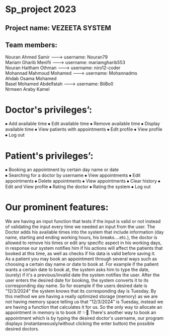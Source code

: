 # Sp_project 2023

## Project name: VEZEETA SYSTEM
## Team members:

 Nouran Ahmed Samir     ---> username: Nouran79     
 Mariam Gharib Menifii    ---> username: mariamgharib553  
 Nouran Haitham Othman  ---> username: niro12-coder  
 Mohannad Mahmoud Mohamed  ---> username: Mohannadms  
 Ahdab Osama Mohamed  
 Basel Mohamed Abdelfatah  ---> username: BiiBo0  
 Nrmeen Araby Kamel  
 
# Doctor's privileges’:
⦁ Add available time 
⦁ Edit available time 
⦁ Remove available time 
⦁ Display available time 
⦁ View patients with appointments 
⦁ Edit profile 
⦁ View profile 
⦁ Log out 
# Patient's privileges’:
⦁ Booking an appointment by certain day name or date  
⦁ Searching for a doctor by username 
⦁ View appointments 
⦁ Edit appointments 
⦁ Delete appointments 
⦁ View appointments 
⦁ Clear history 
⦁ Edit and View profile 
⦁ Rating the doctor 
⦁ Rating the system 
⦁ Log out 

# Our prominent features:

We are having an input function that tests if the input is valid or not instead of validating the input every time we needed an input from the user.
The Doctor adds his available times into the system that include information (day name, starting and ending working hours, his breaks....etc.), the doctor is allowed to remove his times or edit any specific aspect in his working days, in response our system notifies him if his actions will affect the patients that booked at this time, as well as checks if his data is valid before saving it.    
As a patient you may book an appointment through several ways such as choosing a certain day name or date to book at.
For example if the patient wants a certain date to book at, the system asks him to type 
the date, (surely) if it's a previous/invalid date the system notifies the user.
After the user enters the desired date for booking, the system converts it to its corresponding day name. So for example if the users desired date is "12/3/2024" the system knows that its corresponding day is Tuesday.
By this method we are having a really optimized storage (memory) as we are not having memory space telling us that "12/3/2024" is Tuesday, instead we are having a function that calculates it for us. So the only way to allocate an appointment in memory is to book it!  ✨🙂
There's another way to book an appointment which is by typing the desired doctor's username, our program displays (instantaneously/without clicking the enter button) the possible desired doctors.
